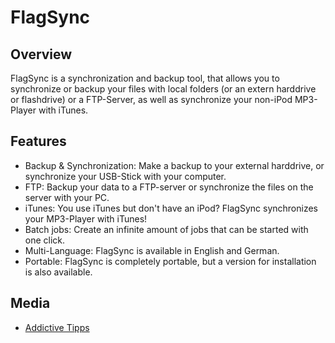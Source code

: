 FlagSync
========

Overview
--------
FlagSync is a synchronization and backup tool, that allows you to synchronize or backup your files 
with local folders (or an extern harddrive or flashdrive) or a FTP-Server, as well as synchronize your non-iPod MP3-Player with iTunes.

Features
--------
- Backup & Synchronization: Make a backup to your external harddrive, or synchronize your USB-Stick with your computer.
- FTP: Backup your data to a FTP-server or synchronize the files on the server with your PC.
- iTunes: You use iTunes but don't have an iPod? FlagSync synchronizes your MP3-Player with iTunes!
- Batch jobs: Create an infinite amount of jobs that can be started with one click.
- Multi-Language: FlagSync is available in English and German.
- Portable: FlagSync is completely portable, but a version for installation is also available.

Media
-----
- [Addictive Tipps](http://www.addictivetips.com/windows-tips/sync-itunes-with-portable-media-player-backup-data-on-ftp-usb-flagsync/)